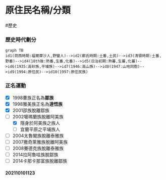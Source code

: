# 原住民名稱/分類
#歷史

### 歷史時代劃分
```mermaid
graph TB
id1(荷西時期:福爾摩沙人,野蠻人)-->id2(鄭氏時期:土番,土民)-->id3(清領時期:土番,野番)-->id4(18th後:熟番,生番,化番)-->id5(日治初期:熟蕃,生蕃,化蕃)-->id6(1935:高砂族,平埔族)-->id7(1946:高山族)-->id8(1947:山地同胞)-->id9(1994:原住民)-->id10(1997:原住民族)
```
### 正名運動
- [x] 1998曹族正名為**鄒族**
- [x] 1998雅美族正名為**達悟族**
- [x] 2001邵族脫離鄒族
- [ ] 2002噶瑪蘭族脫離阿美族
	- [x] 隱身於阿美族之族人
	- [ ] 宜蘭平原之平埔族人
- [ ] 2004太魯閣族脫離泰雅族
- [ ] 2007撒奇萊雅族脫離阿美族
- [ ] 2008賽德克族脫離泰雅族
- [ ] 2014拉阿魯哇族脫鄒族
- [ ] 2014卡那卡那富族脫離鄒族
#### 202110101123